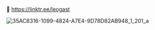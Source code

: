 🔗 https://linktr.ee/leogast

![35AC8316-1099-4824-A7E4-9D78D82AB948_1_201_a](https://github.com/leogast/leogast/assets/87450778/ca811788-dd91-469c-b0a0-891d4390027f)

<!--
**leogast/leogast** is a ✨ _special_ ✨ repository because its `README.md` (this file) appears on your GitHub profile.

Here are some ideas to get you started:

- 🔭 I’m currently working on ...
- 🌱 I’m currently learning ...
- 👯 I’m looking to collaborate on ...
- 🤔 I’m looking for help with ...
- 💬 Ask me about ...
- 📫 How to reach me: ...
- 😄 Pronouns: ...
- ⚡ Fun fact: ...
-->

